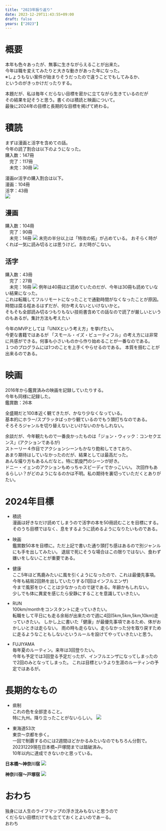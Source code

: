 ```yaml
---
title: "2023年振り返り"
date: 2023-12-29T11:43:55+09:00
draft: false
years: ["2023"]
---
```

# 概要
本年も色々あったが、無事に生きながらえることが出来た。  
今年は職を変えてみたりと大きな動きがあった年になった。  
※しょうもない案件が始まりそうだったので違うことでもしてみるか、  
というのがきっかけだったりする。　　

本題だが、私は毎年くだらない目標を密かに立てながら生きているのだが  
その結果を記そうと思う。書くのは積読と映画について。  
最後に2024年の目標と長期的な目標を掲げて終わる。    

# 積読  
まずは漫画と活字を含めての話。  
今年の読了割合は以下のようになった。  
購入数：147冊  
　完了：117冊  
　未完：30冊
![](/images/20231229/all.jpg)

漫画or活字の購入割合は以下。    
漫画：104冊  
活字：43冊  
![](/images/20231229/kounyuuwariai.jpg)

## 漫画
購入数：104冊  
　完了：90冊  
　未完：14冊
![](/images/20231229/manga.jpg)
未完の半分以上は「特攻の拓」が占めている。
おそらく時がくれば一気に読み切るとは思うけど。まだ時がこない。  

## 活字
購入数：43冊  
　完了：27冊  
　未完：16冊
![](/images/20231229/katsuji.jpg)
例年は40冊ほど読めていたのだが、今年は30冊も読めていない結果になった。  
これは転職してフルリモートになったことで通勤時間がなくなったことが原因。  
時間は腐る程あるはずだが、何か考えないといけないかと。  
そもそも全部読み切るつもりもない技術書含めての話なので読了が厳しいというのもあるが。集計方法も考えたい  

今年のMVPとしては「UNIXという考え方」を挙げたい。  
今更な書籍ではあるが 「スモール・イズ・ビューティフル」の考え方には非常に共感ができる。何事も小さいものから作り始めることが一番なのである。  
１つのプログラムには1つのことを上手くやらせるのである。
本質を掴むことが出来るのである。  

# 映画
2016年から鑑賞済みの映画を記録していたりする。  
今年も同様に記録した。  
鑑賞数：26本

全盛期だと100本近く観てきたが、かなり少なくなっている。    
基本的にホラー/スプラッタばっかり観ているのでもう頭打ちなのである。  
そろそろジャンルを切り替えないといけないのかもしれない。  

余談だが、今年観たもので一番良かったものは「ジョン・ウィック：コンセクエンス」(アクションであるが)  
ストーリー４作目でアクションシーンもかなり飽和してきており、  
あまり期待はしていなかったのだが、結果としては最高だった。  
あんな撮り方もあるんだなと。特に凱旋門のシーンが好き。  
ドニー・イェンのアクションもめっちゃスピーディでかっこいい。 
次回作もあるらしい？がどのようになるのかは不明。私の期待を裏切っていただくとありがたい。  

# 2024年目標
- 積読  
漫画は好きなだけ読めてしまうので活字の本を50冊読むことを目標にする。  
そのうち目標ではなく、息をするように読めるようになりたいものである。  

- 映画  
鑑賞数50本を目標に。ただ上記で書いた通り頭打ち感はあるので別ジャンルにも手を出してみたい。
退屈で死にそうな場合はこの限りではない、食わず嫌いをしないことが重要である。
　　
- 健康  
ここ5年ほど馬鹿みたいに風を引くようになったので、これは最優先事項。  
今年も結局2回熱を出していたりする(1回はインフルエンザ)  
今まで風邪をひくことは少なかったので謎である。年齢かもしれない。  
少しでも体に異変を感じたら安静にすることを意識していきたい。  

- RUN  
100km/monthをコンスタントに走っていきたい。  
転職をして平日にも走る余裕が出来たので週に4回(5km,5km,5km,10km)走っていきたい。
しかし上に書いた「健康」が最優先事項であるため、体がおかしいときは走らない。
雨の時も走らない。走らなかった分を取り戻すために走るようなこともしないというルールを設けてやっていきたいと思う。  

- FUJIYAMA  
毎年夏のルーティン。来年は3回登りたい。  
今年も予定では3回登る予定だったが、インフルエンザになってしまったので2回のみとなってしまった。
これは目標というより生涯のルーティンの予定ではあるが。

# 長期的なもの
- 県制  
これの色を全部塗ること。  
特に九州。降り立ったことがないらしい。
![](/images/20231229/20231229japanex.png)

- 東海道53次  
東京〜京都を歩く。  
一回で制覇するのには2週間ほどかかるみたいなのでもちろん分割で。  
20231229現在日本橋~戸塚間までは踏破済み。  
10年以内に達成できないかと思っている。  

**日本橋〜神奈川宿**
![](/images/20231229/nihonbashi-kanagawa.jpg)

**神奈川宿〜戸塚宿**
![](/images/20231229/kanagawa-totsuka.jpg)

# おわち  
独身には人生のライフマップの浮き沈みもないと思うので  
くだらない目標だけでも立てておくとよいのであーる。  
おわち